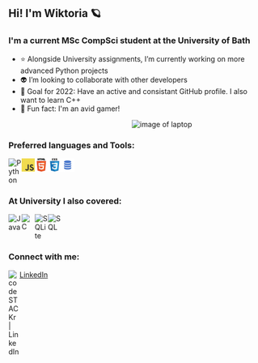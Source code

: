 ## Hi! I'm Wiktoria 🪐

### I'm a current MSc CompSci student at the University of Bath
- ⭐️ Alongside University assignments, I’m currently working on more advanced Python projects
- 👽 I’m looking to collaborate with other developers
- 🌌 Goal for 2022: Have an active and consistant GitHub profile. I also want to learn C++
- 🌋 Fun fact: I'm an avid gamer!

<img align="right" alt="image of laptop" width="260px" src="https://raw.githubusercontent.com/MicaelliMedeiros/micaellimedeiros/master/image/computer-illustration.png" />

<br />

### Preferred languages and Tools:

<img align="left" alt="Python" width="26px" src="https://upload.wikimedia.org/wikipedia/commons/c/c3/Python-logo-notext.svg" />

<img align="left" alt="JavaScript" width="26px" src="https://raw.githubusercontent.com/github/explore/80688e429a7d4ef2fca1e82350fe8e3517d3494d/topics/javascript/javascript.png" />

<img align="left" alt="HTML5" width="26px" src="https://raw.githubusercontent.com/github/explore/80688e429a7d4ef2fca1e82350fe8e3517d3494d/topics/html/html.png" />

<img align="left" alt="CSS3" width="26px" src="https://raw.githubusercontent.com/github/explore/80688e429a7d4ef2fca1e82350fe8e3517d3494d/topics/css/css.png" />

<img align="left" alt="SQL" width="26px" src="https://raw.githubusercontent.com/github/explore/80688e429a7d4ef2fca1e82350fe8e3517d3494d/topics/sql/sql.png" />


<br />
<br />
<br />

### At University I also covered:

<img align="left" alt="Java" width="26px" src="https://upload.wikimedia.org/wikipedia/en/3/30/Java_programming_language_logo.svg" />

<img align="left" alt="C" width="26px" src="https://upload.wikimedia.org/wikipedia/commons/3/35/The_C_Programming_Language_logo.svg" />

<img align="left" alt="SQLite" width="26px" src="https://upload.wikimedia.org/wikipedia/commons/9/97/Sqlite-square-icon.svg" />

<img align="left" alt="SQL" width="26px" src="https://upload.wikimedia.org/wikipedia/commons/1/1c/Haskell-Logo.svg"/>

<br />
<br />
<br />

### Connect with me:
<img align="left" alt="codeSTACKr | LinkedIn" width="22px" src="https://upload.wikimedia.org/wikipedia/commons/f/f8/LinkedIn_icon_circle.svg" /> [LinkedIn]

<br />

[LinkedIn]: https://www.linkedin.com/in/wiktoriakasprzak/
